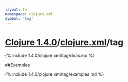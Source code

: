 ```yaml
---
layout: fn
namespace: clojure.xml
symbol: "tag"
---
```


# [Clojure 1.4.0](../../)/[clojure.xml](../)/tag

{% include 1.4.0/clojure.xml/tag/docs.md %}

##Examples

{% include 1.4.0/clojure.xml/tag/examples.md %}

